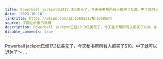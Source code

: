 ```yaml
---
title: Powerball jackpot已经17.3亿美元了，今天秘书帮所有人都买了$10。中了就可以退休了～
date: '2023-10-10'
linkTitle: https://weibo.com/1251560221/NniOe85nN
source: 子陵在听歌的微博
description: Powerball jackpot已经17.3亿美元了，今天秘书帮所有人都买了$10。中了就可以退休了～  ...
disable_comments: true
---
```

Powerball jackpot已经17.3亿美元了，今天秘书帮所有人都买了$10。中了就可以退休了～  ...